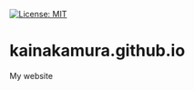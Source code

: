 [![License: MIT](https://img.shields.io/badge/License-MIT-brightgreen.svg)](https://github.com/KaiNakamura/kainakamura.github.io/blob/master/LICENSE)

# kainakamura.github.io
My website
